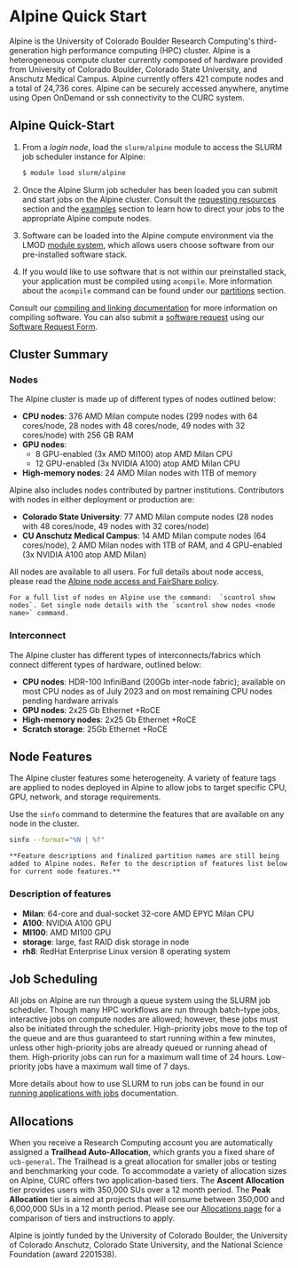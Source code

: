 # Alpine Quick Start

Alpine is the University of Colorado Boulder Research Computing's third-generation high performance computing (HPC) 
cluster. Alpine is a heterogeneous compute cluster currently composed of hardware provided from University of Colorado 
Boulder, Colorado State University, and Anschutz Medical Campus. Alpine currently offers 421 compute nodes and a total 
of 24,736 cores. Alpine can be securely accessed anywhere, anytime using Open OnDemand or ssh connectivity to the CURC system.

## Alpine Quick-Start

1. From a *login node*, load the `slurm/alpine` module to access the SLURM job scheduler instance for Alpine:
   ```bash
   $ module load slurm/alpine
   ```

2. Once the Alpine Slurm job scheduler has been loaded you can submit and start jobs on the Alpine cluster. Consult the [requesting resources](./alpine-hardware.md#requesting-hardware-resources) section and the [examples](examples.md) section to learn how to direct your jobs to the appropriate Alpine compute nodes.

3. Software can be loaded into the Alpine compute environment via the LMOD [module system](../../compute/modules.md), which allows users choose software from our pre-installed software stack.

4. If you would like to use software that is not within our preinstalled stack, your application 
must be compiled using `acompile`. More information about the `acompile` command can be found under our 
[partitions](./alpine-hardware.md#partitions)
section.

Consult our [compiling and linking documentation](../../compute/compiling.md) for more information on compiling software. 
You can also submit a [software 
request](./software.md#alpine-software) using our [Software Request Form](https://www.colorado.edu/rc/userservices/software-request).

## Cluster Summary
### Nodes
The Alpine cluster is made up of different types of nodes outlined below:
- **CPU nodes**: 376 AMD Milan compute nodes (299 nodes with 64 cores/node, 28 nodes with 48 cores/node, 49 nodes with 32 cores/node) with 256 GB RAM
- **GPU nodes**:
	- 8 GPU-enabled (3x AMD MI100) atop AMD Milan CPU
	- 12 GPU-enabled (3x NVIDIA A100) atop AMD Milan CPU
- **High-memory nodes**: 24 AMD Milan nodes with 1TB of memory

Alpine also includes nodes contributed by partner institutions. Contributors with nodes in either deployment or production are:
- **Colorado State University**: 77 AMD Milan compute nodes (28 nodes with 48 cores/node, 49 nodes with 32 cores/node)
- **CU Anschutz Medical Campus**: 14 AMD Milan compute nodes (64 cores/node), 2 AMD Milan nodes with 1TB of RAM, and 4 GPU-enabled (3x NVIDIA A100 atop AMD Milan)

All nodes are available to all users. For full details about node access, please read the [Alpine node access and FairShare policy](condo-fairshare-and-resource-access.md).

```{tip}
For a full list of nodes on Alpine use the command:  `scontrol show nodes`. Get single node details with the `scontrol show nodes <node name>` command.
```

### Interconnect
The Alpine cluster has different types of interconnects/fabrics which connect different types of hardware, outlined below:
- **CPU nodes**: HDR-100 InfiniBand (200Gb inter-node fabric); available on most CPU nodes as of July 2023 and on most remaining CPU nodes pending hardware arrivals
- **GPU nodes**: 2x25 Gb Ethernet +RoCE
- **High-memory nodes**: 2x25 Gb Ethernet +RoCE
- **Scratch storage**: 25Gb Ethernet +RoCE

## Node Features
The Alpine cluster features some heterogeneity. A variety of feature tags are applied to nodes deployed in Alpine to allow jobs to target specific CPU, GPU, network, and storage requirements.

Use the `sinfo` command to determine the features that are available on any node in the cluster.

```bash
sinfo --format="%N | %f"
```

```{note}
**Feature descriptions and finalized partition names are still being added to Alpine nodes. Refer to the description of features list below for current node features.**
```

### Description of features
- **Milan**: 64-core and dual-socket 32-core AMD EPYC Milan CPU
- **A100**: NVIDIA A100 GPU
- **MI100**: AMD MI100 GPU
- **storage**: large, fast RAID disk storage in node
- **rh8**: RedHat Enterprise Linux version 8 operating system

## Job Scheduling

All jobs on Alpine are run through a queue system using the SLURM job scheduler. Though many HPC workflows are run through batch-type jobs, interactive jobs on compute nodes are allowed; however, these jobs must also be initiated through the scheduler. High-priority jobs move to the top of the queue and are thus guaranteed to start running within a few minutes, unless other high-priority jobs are already queued or running ahead of them. High-priority jobs can run for a maximum wall time of 24 hours. Low-priority jobs have a maximum wall time of 7 days.

More details about how to use SLURM to run jobs can be found in our [running applications with jobs](../../running-jobs/running-apps-with-jobs.md) documentation.


## Allocations

When you receive a Research Computing account you are automatically assigned a **Trailhead Auto-Allocation**, which grants you a fixed share of `ucb-general`. The Trailhead is a great allocation for smaller jobs or testing and benchmarking your code. To accommodate a variety of allocation sizes on Alpine, CURC offers two application-based tiers. The **Ascent Allocation** tier provides users with 350,000 SUs over a 12 month period. The **Peak Allocation** tier is aimed at projects that will consume between 350,000 and 6,000,000 SUs in a 12 month period. Please see our [Allocations page](allocations.md) for a comparison of tiers and instructions to apply.

Alpine is jointly funded by the University of Colorado Boulder, the University of Colorado Anschutz, Colorado State University, and the National Science Foundation (award 2201538).


